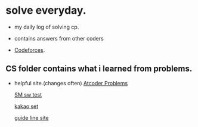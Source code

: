 # solve everyday.

- my daily log of solving cp.
- contains answers from other coders

- [Codeforces](https://codeforces.com/profile/Silent_Siren_fan).

## CS folder contains what i learned from problems.

- helpful site.(changes often)
  [Atcoder Problems](https://kenkoooo.com/atcoder/?user=koosaga#/table/)

  [SM sw test](https://swexpertacademy.com/main/code/problem/)

  [kakao set](https://programmers.co.kr/learn/challenges?tab=all_challenges)

  [guide line site](https://koosaga.com/217)
